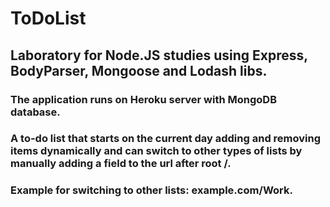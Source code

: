 # ToDoList

## Laboratory for Node.JS studies using Express, BodyParser, Mongoose and Lodash libs.

### The application runs on Heroku server with MongoDB database.

### A to-do list that starts on the current day adding and removing items dynamically and can switch to other types of lists by manually adding a field to the url after root /.

### Example for switching to other lists: example.com/Work.
